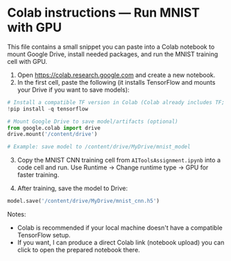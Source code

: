 # Colab instructions — Run MNIST with GPU

This file contains a small snippet you can paste into a Colab notebook to mount Google Drive, install needed packages, and run the MNIST training cell with GPU.

1) Open https://colab.research.google.com and create a new notebook.
2) In the first cell, paste the following (it installs TensorFlow and mounts your Drive if you want to save models):

```python
# Install a compatible TF version in Colab (Colab already includes TF; these are optional)
!pip install -q tensorflow

# Mount Google Drive to save model/artifacts (optional)
from google.colab import drive
drive.mount('/content/drive')

# Example: save model to /content/drive/MyDrive/mnist_model
``` 

3) Copy the MNIST CNN training cell from `AIToolsAssignment.ipynb` into a code cell and run. Use Runtime -> Change runtime type -> GPU for faster training.

4) After training, save the model to Drive:

```python
model.save('/content/drive/MyDrive/mnist_cnn.h5')
```

Notes:
- Colab is recommended if your local machine doesn't have a compatible TensorFlow setup.
- If you want, I can produce a direct Colab link (notebook upload) you can click to open the prepared notebook there.